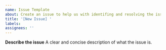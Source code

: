 ```yaml
---
name: Issue Template
about: Create an issue to help us with identifing and resolving the issue
title: '[New Issue] '
labels:
assignees: ''
---
```


**Describe the issue**
A clear and concise description of what the issue is.
